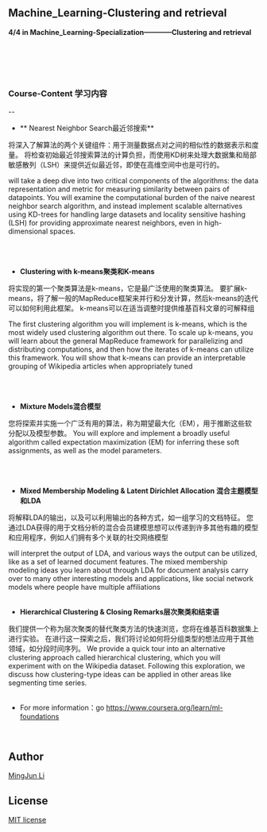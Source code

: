 ## Machine_Learning-Clustering and retrieval
**4/4 in Machine_Learning-Specialization————Clustering and retrieval**

<br /> <br />
---
### Course-Content 学习内容
--
* ** Nearest Neighbor Search最近邻搜索**

将深入了解算法的两个关键组件：用于测量数据点对之间的相似性的数据表示和度量。 将检查初始最近邻搜索算法的计算负担，而使用KD树来处理大数据集和局部敏感散列（LSH）来提供近似最近邻，即使在高维空间中也是可行的。

will take a deep dive into two critical components of the algorithms: the data representation and metric for measuring similarity between pairs of datapoints. You will examine the computational burden of the naive nearest neighbor search algorithm, and instead implement scalable alternatives using KD-trees for handling large datasets and locality sensitive hashing (LSH) for providing approximate nearest neighbors, even in high-dimensional spaces. 

<br /> <br />

* **Clustering with k-means聚类和K-means**

将实现的第一个聚类算法是k-means，它是最广泛使用的聚类算法。 要扩展k-means，将了解一般的MapReduce框架来并行和分发计算，然后k-means的迭代可以如何利用此框架。 k-means可以在适当调整时提供维基百科文章的可解释组

The first clustering algorithm you will implement is k-means, which is the most widely used clustering algorithm out there. To scale up k-means, you will learn about the general MapReduce framework for parallelizing and distributing computations, and then how the iterates of k-means can utilize this framework. You will show that k-means can provide an interpretable grouping of Wikipedia articles when appropriately tuned

 <br /> <br />

* **Mixture Models混合模型**

您将探索并实施一个广泛有用的算法，称为期望最大化（EM），用于推断这些软分配以及模型参数。
You will explore and implement a broadly useful algorithm called expectation maximization (EM) for inferring these soft assignments, as well as the model parameters.

 <br /> <br />
 

* **Mixed Membership Modeling & Latent Dirichlet Allocation 混合主题模型和LDA**

将解释LDA的输出，以及可以利用输出的各种方式，如一组学习的文档特征。 您通过LDA获得的用于文档分析的混合会员建模思想可以传递到许多其他有趣的模型和应用程序，例如人们拥有多个关联的社交网络模型

will interpret the output of LDA, and various ways the output can be utilized, like as a set of learned document features. The mixed membership modeling ideas you learn about through LDA for document analysis carry over to many other interesting models and applications, like social network models where people have multiple affiliations
 <br /> <br />

* **Hierarchical Clustering & Closing Remarks层次聚类和结束语**

我们提供一个称为层次聚类的替代聚类方法的快速浏览，您将在维基百科数据集上进行实验。 在进行这一探索之后，我们将讨论如何将分组类型的想法应用于其他领域，如分段时间序列。
We provide a quick tour into an alternative clustering approach called hierarchical clustering, which you will experiment with on the Wikipedia dataset. Following this exploration, we discuss how clustering-type ideas can be applied in other areas like segmenting time series. 
 <br /> <br />
 
* For more information：go https://www.coursera.org/learn/ml-foundations
 <br />

## Author
[MingJun Li](https://github.com/littlewizardLI)

## License
[MIT license](https://github.com/littlewizardLI/LICENSE)

